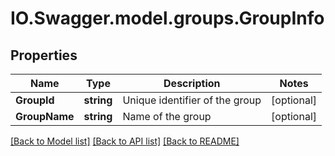 # IO.Swagger.model.groups.GroupInfo
## Properties

Name | Type | Description | Notes
------------ | ------------- | ------------- | -------------
**GroupId** | **string** | Unique identifier of the group | [optional] 
**GroupName** | **string** | Name of the group | [optional] 

[[Back to Model list]](../README.md#documentation-for-models) [[Back to API list]](../README.md#documentation-for-api-endpoints) [[Back to README]](../README.md)

